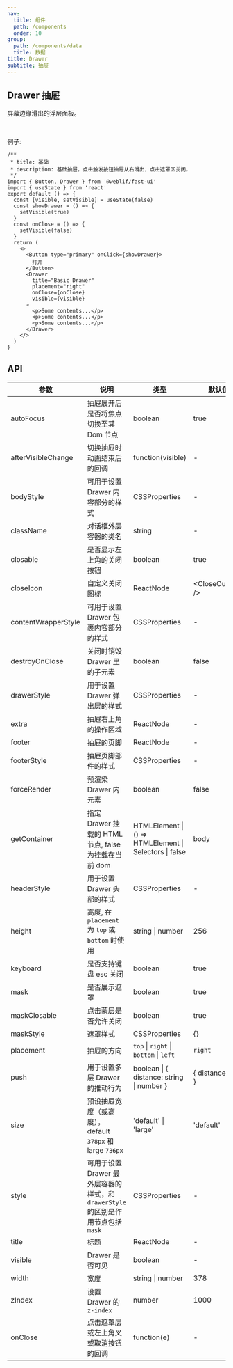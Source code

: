 ```yaml
---
nav:
  title: 组件
  path: /components
  order: 10
group:
  path: /components/data
  title: 数据
title: Drawer
subtitle: 抽屉
---
```


## Drawer 抽屉

屏幕边缘滑出的浮层面板。

<br />

例子:

```tsx
/**
 * title: 基础
 * description: 基础抽屉，点击触发按钮抽屉从右滑出，点击遮罩区关闭。
 */
import { Button, Drawer } from '@weblif/fast-ui'
import { useState } from 'react'
export default () => {
  const [visible, setVisible] = useState(false)
  const showDrawer = () => {
    setVisible(true)
  }
  const onClose = () => {
    setVisible(false)
  }
  return (
    <>
      <Button type="primary" onClick={showDrawer}>
        打开
      </Button>
      <Drawer
        title="Basic Drawer"
        placement="right"
        onClose={onClose}
        visible={visible}
      >
        <p>Some contents...</p>
        <p>Some contents...</p>
        <p>Some contents...</p>
      </Drawer>
    </>
  )
}
```

## API

| 参数                | 说明                                                                             | 类型                                                   | 默认值               | 版本   |
| ------------------- | -------------------------------------------------------------------------------- | ------------------------------------------------------ | -------------------- | ------ |
| autoFocus           | 抽屉展开后是否将焦点切换至其 Dom 节点                                            | boolean                                                | true                 | 4.17.0 |
| afterVisibleChange  | 切换抽屉时动画结束后的回调                                                       | function(visible)                                      | -                    |        |
| bodyStyle           | 可用于设置 Drawer 内容部分的样式                                                 | CSSProperties                                          | -                    |        |
| className           | 对话框外层容器的类名                                                             | string                                                 | -                    |        |
| closable            | 是否显示左上角的关闭按钮                                                         | boolean                                                | true                 |        |
| closeIcon           | 自定义关闭图标                                                                   | ReactNode                                              | &lt;CloseOutlined /> |        |
| contentWrapperStyle | 可用于设置 Drawer 包裹内容部分的样式                                             | CSSProperties                                          | -                    |        |
| destroyOnClose      | 关闭时销毁 Drawer 里的子元素                                                     | boolean                                                | false                |        |
| drawerStyle         | 用于设置 Drawer 弹出层的样式                                                     | CSSProperties                                          | -                    |        |
| extra               | 抽屉右上角的操作区域                                                             | ReactNode                                              | -                    | 4.17.0 |
| footer              | 抽屉的页脚                                                                       | ReactNode                                              | -                    |        |
| footerStyle         | 抽屉页脚部件的样式                                                               | CSSProperties                                          | -                    |        |
| forceRender         | 预渲染 Drawer 内元素                                                             | boolean                                                | false                |        |
| getContainer        | 指定 Drawer 挂载的 HTML 节点, false 为挂载在当前 dom                             | HTMLElement \| () => HTMLElement \| Selectors \| false | body                 |        |
| headerStyle         | 用于设置 Drawer 头部的样式                                                       | CSSProperties                                          | -                    |        |
| height              | 高度, 在 `placement` 为 `top` 或 `bottom` 时使用                                 | string \| number                                       | 256                  |        |
| keyboard            | 是否支持键盘 esc 关闭                                                            | boolean                                                | true                 |        |
| mask                | 是否展示遮罩                                                                     | boolean                                                | true                 |        |
| maskClosable        | 点击蒙层是否允许关闭                                                             | boolean                                                | true                 |        |
| maskStyle           | 遮罩样式                                                                         | CSSProperties                                          | {}                   |        |
| placement           | 抽屉的方向                                                                       | `top` \| `right` \| `bottom` \| `left`                 | `right`              |        |
| push                | 用于设置多层 Drawer 的推动行为                                                   | boolean \| { distance: string \| number }              | { distance: 180 }    | 4.5.0+ |
| size                | 预设抽屉宽度（或高度），default `378px` 和 large `736px`                         | 'default' \| 'large'                                   | 'default'            | 4.17.0 |
| style               | 可用于设置 Drawer 最外层容器的样式，和 `drawerStyle` 的区别是作用节点包括 `mask` | CSSProperties                                          | -                    |        |
| title               | 标题                                                                             | ReactNode                                              | -                    |        |
| visible             | Drawer 是否可见                                                                  | boolean                                                | -                    |        |
| width               | 宽度                                                                             | string \| number                                       | 378                  |        |
| zIndex              | 设置 Drawer 的 `z-index`                                                         | number                                                 | 1000                 |        |
| onClose             | 点击遮罩层或左上角叉或取消按钮的回调                                             | function(e)                                            | -                    |        |
